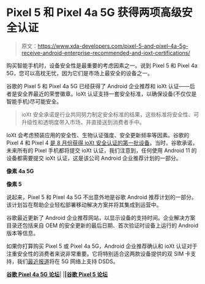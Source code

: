 # Pixel 5 和 Pixel 4a 5G 获得两项高级安全认证

> 原文：<https://www.xda-developers.com/pixel-5-and-pixel-4a-5g-receive-android-enterprise-recommended-and-ioxt-certifications/>

购买智能手机时，设备安全性是最重要的考虑因素之一。说到 Pixel 5 和 Pixel 4a 5G，您可以高枕无忧，因为它们是市场上最安全的设备之一。

谷歌的 Pixel 5 和 Pixel 4a 5G 已经获得了 Android 企业推荐和 ioXt 认证——后者是安全界最近的荣誉徽章。IoXt 认证支持一套安全标准，以确保设备(不仅仅是智能手机)尽可能安全。

> ioXt 安全承诺是行业共同努力制定安全标准的结果，这些标准将安全性、可升级性和透明度带入市场，并直接送到消费者手中。

IoXt 会考虑预装应用的安全性、生物认证强度、安全更新频率等因素。谷歌的 Pixel 4 和 Pixel 4 [是 8 月份获得 ioXt 安全认证的第一批设备](https://www.xda-developers.com/google-pixel-4a-pixel-4-receive-ioxt-security-certification/)。当时，谷歌承诺，未来所有的 Pixel 手机都将提交 ioXt 认证，我们注意到，任何使用 Android 11 的设备都需要提交 ioXt 认证，这是该公司 Android 企业推荐计划的一部分。

**像素 4a 5G**

**像素 5**

说起来，Pixel 5 和 Pixel 4a 5G 不出意外地是谷歌 Android 推荐计划的一部分。该计划旨在帮助企业轻松部署移动解决方案并将其集成到运营中。

谷歌最近更新了 Android 企业推荐网站，以显示设备的支持时间。企业解决方案目录还包括来自 OEM 的安全更新的最后日期、首次验证时设备上运行的 Android 版本等信息。

如果你打算购买 Pixel 5 或 Pixel 4a 5G，Android 企业推荐确认和 ioXt 认证对于注重安全性的消费者来说非常重要。它将特别适合这两款设备提供的双 SIM 卡支持，我们[最近报道](https://www.xda-developers.com/google-will-enable-dsds-support-with-5g-in-a-future-update-for-the-pixel-5-and-pixel-4a-5g/)将在 5G 网络上支持 DSDS。

**[谷歌 Pixel 4a 5G 论坛](https://forum.xda-developers.com/pixel-4a-5g)**| |**|[谷歌 Pixel 5 论坛](https://forum.xda-developers.com/pixel-5)**